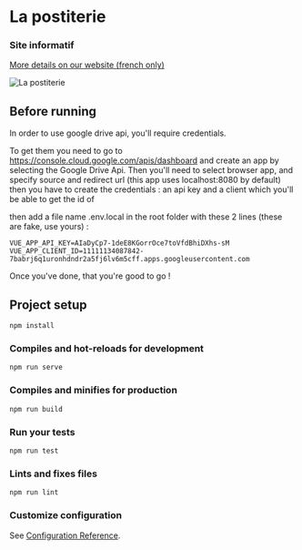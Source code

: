 # La postiterie



### Site informatif 

[More details on our website (french only)](https://postiterie.wordpress.com/)

![La postiterie](http://debaser.fr/La_Postiterie.png)

### 

## Before running 

In order to use google drive api, you'll require credentials.

To get them you need to go to https://console.cloud.google.com/apis/dashboard and create an app by selecting the Google Drive Api. Then you'll need to select browser app, and specify source and redirect url (this app uses localhost:8080 by default) then you have to create the credentials : an api key and a client which you'll be able to get the id of

then add a file name .env.local in the root folder with these 2 lines (these are fake, use yours) :

```
VUE_APP_API_KEY=AIaDyCp7-1deE8KGorrOce7toVfdBhiDXhs-sM
VUE_APP_CLIENT_ID=11111134087842-7babrj6q1uronhdndr2a5fj6lv6m5cff.apps.googleusercontent.com
```
Once you've done, that you're good to go !

## Project setup
```
npm install
```

### Compiles and hot-reloads for development
```
npm run serve
```

### Compiles and minifies for production
```
npm run build
```

### Run your tests
```
npm run test
```

### Lints and fixes files
```
npm run lint
```

### Customize configuration
See [Configuration Reference](https://cli.vuejs.org/config/).
